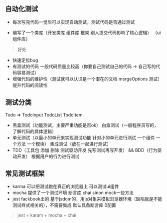 ## 自动化测试
- 每次写完代码一觉后可以实现自动测试，测试代码是否通过测试

- 编写了一个类库（开发类库 组件库 框架 别人提交代码影响了核心逻辑） （ui组件库）

> 好处

- 快速定位bug
- 有测试的代码 一般代码质量比较高（你要自己测试自己的代码 -> 自己写的代码容易测试）
- 增强代码的维护性（测试就可以认识是一个潜在的文档 mergeOptions 测试） 提升代码的阅读性

## 测试分类
Todo => TodoInput TodoList TodoItem

- 黑盒测试（功能测试，主要严重功能是否ok） 白盒测试（一般程序员写的，了解代码的具体逻辑）
- 单元测试（以最小的单元来实现测试功能 针对小的单元进行测试 一个组件 一个方法 一个模块） 集成测试（放在一起进行测试）
- TDD（工具包 添加 删除 测试驱动开发 先写测试再写开发） && BDD（行为驱动开发） 根据用户的行为进行测试

## 常见测试框架
- karma 可以把测试跑在真正的浏览器上 可以测试ui组件
- mocha 提供了一个测试环境 断言库 chai sinon mock一些方法
- jest fackbook出的 基于jsdom的，用js对象来模拟浏览器环境（缺陷就是不能测试样式相关的），不需要集成 默认具备断言库 0配置

> jest = karam + mocha + chai